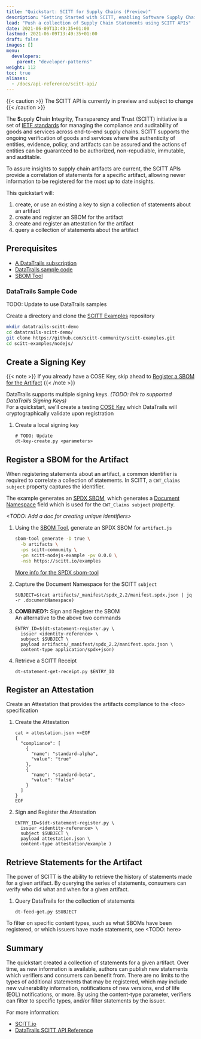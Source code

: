 ```yaml
---
title: "Quickstart: SCITT for Supply Chains (Preview)"
description: "Getting Started with SCITT, enabling Software Supply Chain scenarios (Preview)"
lead: "Push a collection of Supply Chain Statements using SCITT APIs"
date: 2021-06-09T13:49:35+01:00
lastmod: 2021-06-09T13:49:35+01:00
draft: false
images: []
menu:
  developers:
    parent: "developer-patterns"
weight: 112
toc: true
aliases: 
  - /docs/api-reference/scitt-api/
---
```


{{< caution >}}
The SCITT API is currently in preview and subject to change
{{< /caution >}}

The **S**upply **C**hain **I**ntegrity, **T**ransparency and **T**rust (SCITT) initiative is a set of [IETF standards](https://datatracker.ietf.org/group/scitt/documents/) for managing the compliance and auditability of goods and services across end-to-end supply chains.
SCITT supports the ongoing verification of goods and services where the authenticity of entities, evidence, policy, and artifacts can be assured and the actions of entities can be guaranteed to be authorized, non-repudiable, immutable, and auditable.

To assure insights to supply chain artifacts are current, the SCITT APIs provide a correlation of statements for a specific artifact, allowing newer information to be registered for the most up to date insights.

This quickstart will:

1. create, or use an existing a key to sign a collection of statements about an artifact
1. create and register an SBOM for the artifact
1. create and register an attestation for the artifact
1. query a collection of statements about the artifact

## Prerequisites

- [A DataTrails subscription](https://app.datatrails.ai/signup)
- [DataTrails sample code](#datatrails-sample-code)
- [SBOM Tool](https://github.com/microsoft/sbom-tool)

### DataTrails Sample Code

TODO: Update to use DataTrails samples

Create a directory and clone the [SCITT Examples](https://github.com/scitt-community/scitt-examples) repository

```bash
mkdir datatrails-scitt-demo
cd datatrails-scitt-demo/
git clone https://github.com/scitt-community/scitt-examples.git
cd scitt-examples/nodejs/
```

## Create a Signing Key

{{< note >}}
If you already have a COSE Key, skip ahead to [Register a SBOM for the Artifact](#register-a-sbom-for-the-artifact)
{{< /note >}}

DataTrails supports multiple signing keys.
_(TODO: link to supported DataTrails Signing Keys\)_<br>
For a quickstart, we'll create a testing [COSE Key](https://cose-wg.github.io/cose-spec/#key-structure) which DataTrails will cryptographically validate upon registration

1. Create a local signing key

    ```shell
    # TODO: Update
    dt-key-create.py <parameters>
    ```

## Register a SBOM for the Artifact

When registering statements about an artifact, a common identifier is required to correlate a collection of statements.
In SCITT, a `CWT_Claims subject` property captures the identifier.

The example generates an [SPDX SBOM](https://spdx.dev/), which generates a [Document Namespace](https://spdx.github.io/spdx-spec/v2.2.2/document-creation-information/#65-spdx-document-namespace-field) field which is used for the `CWT_Claims subject` property.

_\<TODO: Add a doc for creating unique identifiers>_

1. Using the [SBOM Tool](https://github.com/microsoft/sbom-tool), generate an SPDX SBOM for `artifact.js`

    ```bash
    sbom-tool generate -D true \
      -b artifacts \
      -ps scitt-community \
      -pn scitt-nodejs-example -pv 0.0.0 \
      -nsb https://scitt.io/examples
    ```

    [More info for the SPDX sbom-tool](https://github.com/microsoft/sbom-tool/blob/main/docs/sbom-tool-arguments.md)
1. Capture the Document Namespace for the SCITT `subject`

    ```shell
    SUBJECT=$(cat artifacts/_manifest/spdx_2.2/manifest.spdx.json | jq -r .documentNamespace)
    ```

1. **COMBINED?:** Sign and Register the SBOM<br>
    An alternative to the above two commands

    ```shell
    ENTRY_ID=$(dt-statement-register.py \
      issuer <identity-reference> \
      subject $SUBJECT \
      payload artifacts/_manifest/spdx_2.2/manifest.spdx.json \
      content-type application/spdx+json)
    ```

1. Retrieve a SCITT Receipt

    ```shell
    dt-statement-get-receipt.py $ENTRY_ID
    ```

## Register an Attestation

Create an Attestation that provides the artifacts compliance to the \<foo> specification

1. Create the Attestation

    ```shell
    cat > attestation.json <<EOF
    {
      "compliance": [
        {
          "name": "standard-alpha",
          "value": "true"
        },
        {
          "name": "standard-beta",
          "value": "false"
        }
      ]
    }
    EOF
    ```

1. Sign and Register the Attestation

    ```shell
    ENTRY_ID=$(dt-statement-register.py \
      issuer <identity-reference> \
      subject $SUBJECT \
      payload attestation.json \
      content-type attestation/example )
    ```

## Retrieve Statements for the Artifact

The power of SCITT is the ability to retrieve the history of statements made for a given artifact.
By querying the series of statements, consumers can verify who did what and when for a given artifact.

1. Query DataTrails for the collection of statements

    ```shell
    dt-feed-get.py $SUBJECT
    ```

To filter on specific content types, such as what SBOMs have been registered, or which issuers have made statements, see \<TODO: here>

## Summary

The quickstart created a collection of statements for a given artifact.
Over time, as new information is available, authors can publish new statements which verifiers and consumers can benefit from.
There are no limits to the types of additional statements that may be registered, which may include new vulnerability information, notifications of new versions, end of life (EOL) notifications, or more.
By using the content-type parameter, verifiers can filter to specific types, and/or filter statements by the issuer.

For more information:

- [SCITT.io](SCITT.io)
- [DataTrails SCITT API Reference](TBD)
